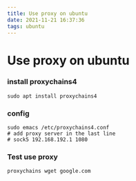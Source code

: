 ```yaml
---
title: Use proxy on ubuntu
date: 2021-11-21 16:37:36
tags: ubuntu
---
```


# Use proxy on ubuntu

### install proxychains4

```shell
sudo apt install proxychains4
```

### config

```shell
sudo emacs /etc/proxychains4.conf
# add proxy server in the last line
# sock5 192.168.192.1 1080
```

### Test use proxy

```shell
proxychains wget google.com
```

